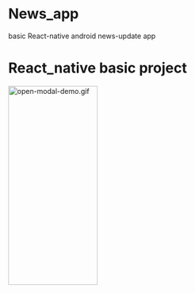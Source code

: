 # News_app
basic React-native android news-update app

<h1>React_native basic project</h1>

<img src="/video/news2.gif" width="180" height="400" alt="open-modal-demo.gif">

